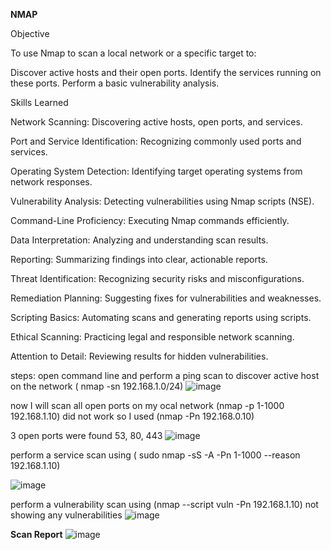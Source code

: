 **NMAP**

Objective

To use Nmap to scan a local network or a specific target to:

Discover active hosts and their open ports.
Identify the services running on these ports.
Perform a basic vulnerability analysis.




Skills Learned 

Network Scanning: Discovering active hosts, open ports, and services.

Port and Service Identification: Recognizing commonly used ports and services.

Operating System Detection: Identifying target operating systems from network responses.

Vulnerability Analysis: Detecting vulnerabilities using Nmap scripts (NSE).

Command-Line Proficiency: Executing Nmap commands efficiently.

Data Interpretation: Analyzing and understanding scan results.

Reporting: Summarizing findings into clear, actionable reports.

Threat Identification: Recognizing security risks and misconfigurations.

Remediation Planning: Suggesting fixes for vulnerabilities and weaknesses.

Scripting Basics: Automating scans and generating reports using scripts.

Ethical Scanning: Practicing legal and responsible network scanning.

Attention to Detail: Reviewing results for hidden vulnerabilities.

steps:
open command line and perform a ping scan to discover active host on the network ( nmap -sn 192.168.1.0/24)
![image](https://github.com/user-attachments/assets/f5ec890f-2f1d-4edc-97ac-81a19dabf991)

now I will scan all open ports on my ocal network (nmap -p 1-1000 192.168.1.10) did not work so I used (nmap -Pn 192.168.0.10)

3 open ports were found 53, 80, 443
![image](https://github.com/user-attachments/assets/21fd403d-87e2-484e-b85e-cc2009a0e7ac)

perform a service scan using ( sudo nmap -sS -A -Pn 1-1000 --reason 192.168.1.10)

![image](https://github.com/user-attachments/assets/e74e02db-14ce-4085-b0e1-833e7fab5113)

perform a vulnerability scan  using (nmap --script vuln -Pn 192.168.1.10)
not showing any vulnerabilities 
![image](https://github.com/user-attachments/assets/5b35d5e8-cc9d-490c-b51a-e2252a522a5c)

**Scan Report**
![image](https://github.com/user-attachments/assets/6c437211-650a-474e-af5c-70059462bdd7)


